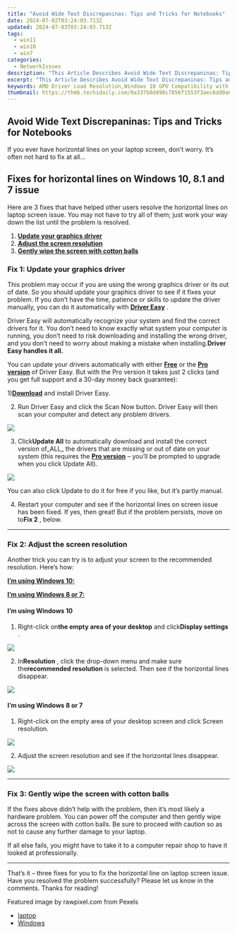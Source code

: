 ```yaml
---
title: "Avoid Wide Text Discrepaninas: Tips and Tricks for Notebooks"
date: 2024-07-02T03:24:03.713Z
updated: 2024-07-03T03:24:03.713Z
tags:
  - win11
  - win10
  - win7
categories:
  - NetworkIssues
description: "This Article Describes Avoid Wide Text Discrepaninas: Tips and Tricks for Notebooks"
excerpt: "This Article Describes Avoid Wide Text Discrepaninas: Tips and Tricks for Notebooks"
keywords: AMD Driver Load Resolution,Windows 10 GPU Compatibility with AMD,Optimized Driver Performance in Windows 10,AMD Processors and Windows 10 Integration,Smooth Driver Load Resolution for Windows Users,Enhanced Graphics Performance in Windows 10 Using AMD Chipsets,Streamlining Driver Updates for AMD Graphics Cards in Windows 10
thumbnail: https://thmb.techidaily.com/0a337b8d498c7856f1553f3aec6dd0a0ba10469da4dedfe1c7e2e3409bef7181.jpg
---
```


## Avoid Wide Text Discrepaninas: Tips and Tricks for Notebooks

 If you ever have horizontal lines on your laptop screen, don’t worry. It’s often not hard to fix at all…

## Fixes for horizontal lines on Windows 10, 8.1 and 7 issue

 Here are 3 fixes that have helped other users resolve the horizontal lines on laptop screen issue. You may not have to try all of them; just work your way down the list until the problem is resolved.

1. **[Update your graphics driver](#F1)**
2. **[Adjust the screen resolution](#F2)**
3. **[Gently wipe the screen with cotton balls](#F3)**

### Fix 1: Update your graphics driver

 This problem may occur if you are using the wrong graphics driver or its out of date. So you should update your graphics driver to see if it fixes your problem. If you don’t have the time, patience or skills to update the driver manually, you can do it automatically with [**Driver Easy**](https://tools.techidaily.com/drivereasy/download/) .

 Driver Easy will automatically recognize your system and find the correct drivers for it. You don’t need to know exactly what system your computer is running, you don’t need to risk downloading and installing the wrong driver, and you don’t need to worry about making a mistake when installing.**Driver Easy handles it all.**

 You can update your drivers automatically with either [**Free**](https://tools.techidaily.com/drivereasy/download/) or the [**Pro version**](https://tools.techidaily.com/drivereasy/download/) of Driver Easy. But with the Pro version it takes just 2 clicks (and you get full support and a 30-day money back guarantee):

 1)[**Download**](https://tools.techidaily.com/drivereasy/download/) and install Driver Easy.

 2) Run Driver Easy and click the Scan Now button. Driver Easy will then scan your computer and detect any problem drivers.

![](https://images.drivereasy.com/wp-content/uploads/2018/07/img_5b46ffcde1143.jpg)

 3) Click**Update All** to automatically download and install the correct version of_ALL_ the drivers that are missing or out of date on your system (this requires the [**Pro version**](https://tools.techidaily.com/drivereasy/download/) – you’ll be prompted to upgrade when you click Update All).

![](https://images.drivereasy.com/wp-content/uploads/2018/07/img_5b594e371b13c.jpg)

 You can also click Update to do it for free if you like, but it’s partly manual.

 4) Restart your computer and see if the horizontal lines on screen issue has been fixed. If yes, then great! But if the problem persists, move on to**Fix 2** , below.

---

### Fix 2: Adjust the screen resolution

 Another trick you can try is to adjust your screen to the recommended resolution. Here’s how:

**[I’m using Windows 10:](#W10)**

[**I’m using Windows 8 or 7:**](#W87)

#### I’m using Windows 10

 1) Right-click on**the empty area of your desktop** and click**Display settings** .

![](https://images.drivereasy.com/wp-content/uploads/2018/07/img_5b4c67b31715b.jpg)

 2) In**Resolution** , click the drop-down menu and make sure the**recommended resolution** is selected. Then see if the horizontal lines disappear.

![](https://images.drivereasy.com/wp-content/uploads/2018/07/img_5b4c683faa667.jpg)

#### I’m using Windows 8 or 7

 1) Right-click on the empty area of your desktop screen and click Screen resolution.

![](https://images.drivereasy.com/wp-content/uploads/2018/07/img_5b5ed6d79ee72.jpg)

 2) Adjust the screen resolution and see if the horizontal lines disappear.

![](https://images.drivereasy.com/wp-content/uploads/2018/08/img_5b72884ff0e75.jpg)

---

### Fix 3: Gently wipe the screen with cotton balls

 If the fixes above didn’t help with the problem, then it’s most likely a hardware problem. You can power off the computer and then gently wipe across the screen with cotton balls. Be sure to proceed with caution so as not to cause any further damage to your laptop.

 If all else fails, you might have to take it to a computer repair shop to have it looked at professionally.

---

 That’s it – three fixes for you to fix the horizontal line on laptop screen issue. Have you resolved the problem successfully? Please let us know in the comments. Thanks for reading!

Featured image by rawpixel.com from Pexels

* [laptop](https://tools.techidaily.com/drivereasy/download/)
* [Windows](https://tools.techidaily.com/drivereasy/download/)

<ins class="adsbygoogle"
     style="display:block"
     data-ad-format="autorelaxed"
     data-ad-client="ca-pub-7571918770474297"
     data-ad-slot="1223367746"></ins>



<ins class="adsbygoogle"
     style="display:block"
     data-ad-client="ca-pub-7571918770474297"
     data-ad-slot="8358498916"
     data-ad-format="auto"
     data-full-width-responsive="true"></ins>


